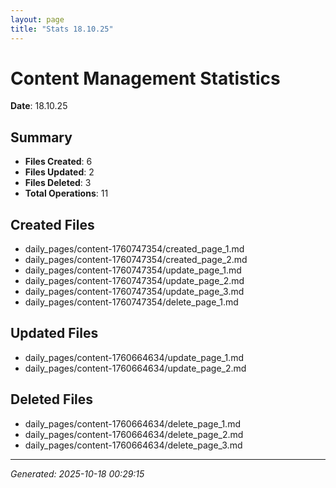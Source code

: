 ```yaml
---
layout: page
title: "Stats 18.10.25"
---
```


# Content Management Statistics

**Date**: 18.10.25

## Summary

- **Files Created**: 6
- **Files Updated**: 2  
- **Files Deleted**: 3
- **Total Operations**: 11

## Created Files

- daily_pages/content-1760747354/created_page_1.md
- daily_pages/content-1760747354/created_page_2.md
- daily_pages/content-1760747354/update_page_1.md
- daily_pages/content-1760747354/update_page_2.md
- daily_pages/content-1760747354/update_page_3.md
- daily_pages/content-1760747354/delete_page_1.md

## Updated Files

- daily_pages/content-1760664634/update_page_1.md
- daily_pages/content-1760664634/update_page_2.md

## Deleted Files

- daily_pages/content-1760664634/delete_page_1.md
- daily_pages/content-1760664634/delete_page_2.md
- daily_pages/content-1760664634/delete_page_3.md

---
*Generated: 2025-10-18 00:29:15*
